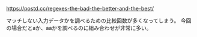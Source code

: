 https://postd.cc/regexes-the-bad-the-better-and-the-best/

マッチしない入力データかを調べるための比較回数が多くなってしまう。
今回の場合だとaか、aaかを調べるのに組み合わせが非常に多い。